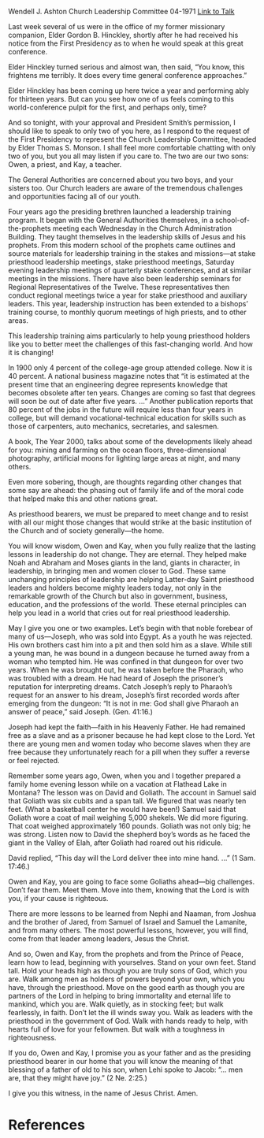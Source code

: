 Wendell J. Ashton
Church Leadership Committee
04-1971
[Link to Talk](https://www.churchofjesuschrist.org/study/general-conference/1971/04/unchanging-principles-of-leadership?lang=eng)

Last week several of us were in the office of my former missionary companion, Elder Gordon B. Hinckley, shortly after he had received his notice from the First Presidency as to when he would speak at this great conference.

Elder Hinckley turned serious and almost wan, then said, “You know, this frightens me terribly. It does every time general conference approaches.”

Elder Hinckley has been coming up here twice a year and performing ably for thirteen years. But can you see how one of us feels coming to this world-conference pulpit for the first, and perhaps only, time?

And so tonight, with your approval and President Smith’s permission, I should like to speak to only two of you here, as I respond to the request of the First Presidency to represent the Church Leadership Committee, headed by Elder Thomas S. Monson. I shall feel more comfortable chatting with only two of you, but you all may listen if you care to. The two are our two sons: Owen, a priest, and Kay, a teacher.

The General Authorities are concerned about you two boys, and your sisters too. Our Church leaders are aware of the tremendous challenges and opportunities facing all of our youth.

Four years ago the presiding brethren launched a leadership training program. It began with the General Authorities themselves, in a school-of-the-prophets meeting each Wednesday in the Church Administration Building. They taught themselves in the leadership skills of Jesus and his prophets. From this modern school of the prophets came outlines and source materials for leadership training in the stakes and missions—at stake priesthood leadership meetings, stake priesthood meetings, Saturday evening leadership meetings of quarterly stake conferences, and at similar meetings in the missions. There have also been leadership seminars for Regional Representatives of the Twelve. These representatives then conduct regional meetings twice a year for stake priesthood and auxiliary leaders. This year, leadership instruction has been extended to a bishops’ training course, to monthly quorum meetings of high priests, and to other areas.

This leadership training aims particularly to help young priesthood holders like you to better meet the challenges of this fast-changing world. And how it is changing!

In 1900 only 4 percent of the college-age group attended college. Now it is 40 percent. A national business magazine notes that “it is estimated at the present time that an engineering degree represents knowledge that becomes obsolete after ten years. Changes are coming so fast that degrees will soon be out of date after five years. …” Another publication reports that 80 percent of the jobs in the future will require less than four years in college, but will demand vocational-technical education for skills such as those of carpenters, auto mechanics, secretaries, and salesmen.

A book, The Year 2000, talks about some of the developments likely ahead for you: mining and farming on the ocean floors, three-dimensional photography, artificial moons for lighting large areas at night, and many others.

Even more sobering, though, are thoughts regarding other changes that some say are ahead: the phasing out of family life and of the moral code that helped make this and other nations great.



As priesthood bearers, we must be prepared to meet change and to resist with all our might those changes that would strike at the basic institution of the Church and of society generally—the home.

You will know wisdom, Owen and Kay, when you fully realize that the lasting lessons in leadership do not change. They are eternal. They helped make Noah and Abraham and Moses giants in the land, giants in character, in leadership, in bringing men and women closer to God. These same unchanging principles of leadership are helping Latter-day Saint priesthood leaders and holders become mighty leaders today, not only in the remarkable growth of the Church but also in government, business, education, and the professions of the world. These eternal principles can help you lead in a world that cries out for real priesthood leadership.

May I give you one or two examples. Let’s begin with that noble forebear of many of us—Joseph, who was sold into Egypt. As a youth he was rejected. His own brothers cast him into a pit and then sold him as a slave. While still a young man, he was bound in a dungeon because he turned away from a woman who tempted him. He was confined in that dungeon for over two years. When he was brought out, he was taken before the Pharaoh, who was troubled with a dream. He had heard of Joseph the prisoner’s reputation for interpreting dreams. Catch Joseph’s reply to Pharaoh’s request for an answer to his dream, Joseph’s first recorded words after emerging from the dungeon: “It is not in me: God shall give Pharaoh an answer of peace,” said Joseph. (Gen. 41:16.)

Joseph had kept the faith—faith in his Heavenly Father. He had remained free as a slave and as a prisoner because he had kept close to the Lord. Yet there are young men and women today who become slaves when they are free because they unfortunately reach for a pill when they suffer a reverse or feel rejected.

Remember some years ago, Owen, when you and I together prepared a family home evening lesson while on a vacation at Flathead Lake in Montana? The lesson was on David and Goliath. The account in Samuel said that Goliath was six cubits and a span tall. We figured that was nearly ten feet. (What a basketball center he would have been!) Samuel said that Goliath wore a coat of mail weighing 5,000 shekels. We did more figuring. That coat weighed approximately 160 pounds. Goliath was not only big; he was strong. Listen now to David the shepherd boy’s words as he faced the giant in the Valley of Elah, after Goliath had roared out his ridicule.

David replied, “This day will the Lord deliver thee into mine hand. …” (1 Sam. 17:46.)

Owen and Kay, you are going to face some Goliaths ahead—big challenges. Don’t fear them. Meet them. Move into them, knowing that the Lord is with you, if your cause is righteous.

There are more lessons to be learned from Nephi and Naaman, from Joshua and the brother of Jared, from Samuel of Israel and Samuel the Lamanite, and from many others. The most powerful lessons, however, you will find, come from that leader among leaders, Jesus the Christ.

And so, Owen and Kay, from the prophets and from the Prince of Peace, learn how to lead, beginning with yourselves. Stand on your own feet. Stand tall. Hold your heads high as though you are truly sons of God, which you are. Walk among men as holders of powers beyond your own, which you have, through the priesthood. Move on the good earth as though you are partners of the Lord in helping to bring immortality and eternal life to mankind, which you are. Walk quietly, as in stocking feet; but walk fearlessly, in faith. Don’t let the ill winds sway you. Walk as leaders with the priesthood in the government of God. Walk with hands ready to help, with hearts full of love for your fellowmen. But walk with a toughness in righteousness.

If you do, Owen and Kay, I promise you as your father and as the presiding priesthood bearer in our home that you will know the meaning of that blessing of a father of old to his son, when Lehi spoke to Jacob: “… men are, that they might have joy.” (2 Ne. 2:25.)

I give you this witness, in the name of Jesus Christ. Amen.

# References
